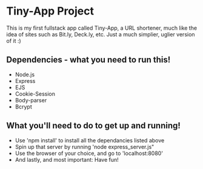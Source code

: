 # Tiny-App Project

This is my first fullstack app called Tiny-App, a URL shortener, much like the idea of sites such as Bit.ly, Deck.ly, etc.  Just a much simplier, uglier version of it :)

## Dependencies - what you need to run this!

- Node.js
- Express
- EJS
- Cookie-Session
- Body-parser
- Bcrypt

## What you'll need to do to get up and running!

- Use 'npm install' to install all the dependancies listed above
- Spin up that server by running 'node express_server.js"
- Use the browser of your choice, and go to 'localhost:8080'
- And lastly, and most important: Have fun!

